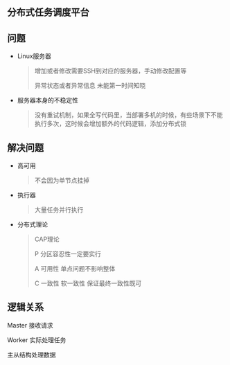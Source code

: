 ## 分布式任务调度平台

## 问题

- Linux服务器

  > 增加或者修改需要SSH到对应的服务器，手动修改配置等
  >
  > 异常状态或者异常信息 未能第一时间知晓

- 服务器本身的不稳定性

  > 没有重试机制，如果全写代码里，当部署多机的时候，有些场景下不能执行多次，这时候会增加额外的代码逻辑，添加分布式锁



## 解决问题

- 高可用

  > 不会因为单节点挂掉

- 执行器 

  > 大量任务并行执行

- 分布式理论

  > CAP理论
  >
  > P 分区容忍性一定要实行 
  >
  > A 可用性  单点问题不影响整体
  >
  > C 一致性  软一致性 保证最终一致性既可

## 逻辑关系

Master  接收请求 

Worker 实际处理任务

主从结构处理数据











